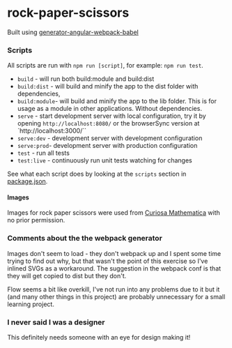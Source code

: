 # rock-paper-scissors

Built using [generator-angular-webpack-babel](https://github.com/Aleksion/generator-angular-webpack-babel)


### Scripts


All scripts are run with `npm run [script]`, for example: `npm run test`.

* `build` - will run both build:module and build:dist
* `build:dist` - will build and minify the app to the dist folder with dependencies,
* `build:module`- will build and minify the app to the lib folder. This is for usage as a module in other applications. Without dependencies.
* `serve` - start development server with local configuration, try it by opening `http://localhost:8080/` or the browserSync version at `http://localhost:3000/``
* `serve:dev` - development server with development configuration
* `serve:prod`- development server with production configuration
* `test` - run all tests
* `test:live` - continuously run unit tests watching for changes

See what each script does by looking at the `scripts` section in [package.json](./package.json).


#### Images


Images for rock paper scissors were used from [Curiosa Mathematica](http://curiosamathematica.tumblr.com/image/78536951883) with no prior permission. 


### Comments about the the webpack generator


Images don't seem to load - they don't webpack up and I spent some time trying to find out why, but that wasn't the point of this exercise so I've inlined SVGs as a workaround. The suggestion in the webpack conf is that they will get copied to dist but they don't.

Flow seems a bit like overkill, I've not run into any problems due to it but it (and many other things in this project) are probably unnecessary for a small learning project.


### I never said I was a designer


This definitely needs someone with an eye for design making it!